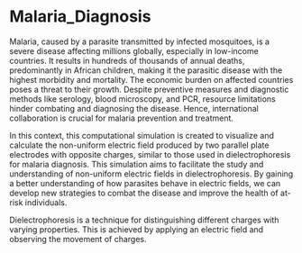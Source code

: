 # Malaria_Diagnosis

Malaria, caused by a parasite transmitted by infected mosquitoes, is a severe disease affecting millions globally, especially in low-income countries. It results in hundreds of thousands of annual deaths, predominantly in African children, making it the parasitic disease with the highest morbidity and mortality. The economic burden on affected countries poses a threat to their growth. Despite preventive measures and diagnostic methods like serology, blood microscopy, and PCR, resource limitations hinder combating and diagnosing the disease. Hence, international collaboration is crucial for malaria prevention and treatment.

In this context, this computational simulation is created to visualize and calculate the non-uniform electric field produced by two parallel plate electrodes with opposite charges, similar to those used in dielectrophoresis for malaria diagnosis. This simulation aims to facilitate the study and understanding of non-uniform electric fields in dielectrophoresis. By gaining a better understanding of how parasites behave in electric fields, we can develop new strategies to combat the disease and improve the health of at-risk individuals.

Dielectrophoresis is a technique for distinguishing different charges with varying properties. This is achieved by applying an electric field and observing the movement of charges.
